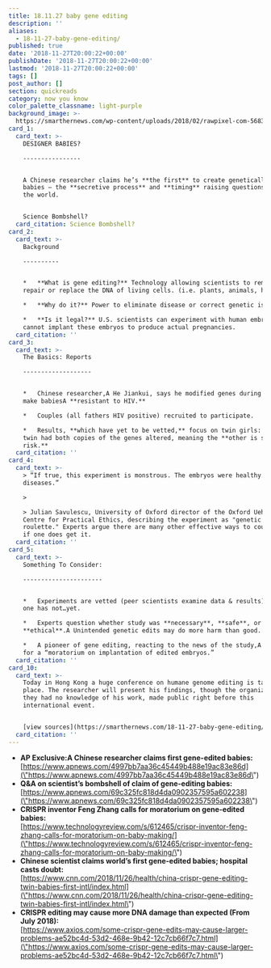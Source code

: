 ```yaml
---
title: 18.11.27 baby gene editing
description: ''
aliases:
  - 18-11-27-baby-gene-editing/
published: true
date: '2018-11-27T20:00:22+00:00'
publishDate: '2018-11-27T20:00:22+00:00'
lastmod: '2018-11-27T20:00:22+00:00'
tags: []
post_author: []
section: quickreads
category: now you know
color_palette_classname: light-purple
background_image: >-
  https://smarthernews.com/wp-content/uploads/2018/02/rawpixel-com-568371-unsplash-360x360.jpg
card_1:
  card_text: >-
    DESIGNER BABIES?

    ----------------


    A Chinese researcher claims he’s **the first** to create genetically-edited
    babies – the **secretive process** and **timing** raising questions all over
    the world.


    Science Bombshell?
  card_citation: Science Bombshell?
card_2:
  card_text: >-
    Background

    ----------


    *   **What is gene editing?** Technology allowing scientists to remove,
    repair or replace the DNA of living cells. (i.e. plants, animals, humans.)

    *   **Why do it?** Power to eliminate disease or correct genetic issues.

    *   **Is it legal?** U.S. scientists can experiment with human embryos but
    cannot implant these embryos to produce actual pregnancies.
  card_citation: ''
card_3:
  card_text: >-
    The Basics: Reports

    -------------------


    *   Chinese researcher,A He Jiankui, says he modified genes during IVF, to
    make babiesA **resistant to HIV.**

    *   Couples (all fathers HIV positive) recruited to participate.

    *   Results, **which have yet to be vetted,** focus on twin girls: only one
    twin had both copies of the genes altered, meaning the **other is still at
    risk.**
  card_citation: ''
card_4:
  card_text: >-
    > “If true, this experiment is monstrous. The embryos were healthy. No known
    diseases.”

    > 

    > Julian Savulescu, University of Oxford director of the Oxford Uehiro
    Centre for Practical Ethics, describing the experiment as "genetic Russian
    roulette." Experts argue there are many other effective ways to counter HIV
    if one does get it.
  card_citation: ''
card_5:
  card_text: >-
    Something To Consider:

    ----------------------


    *   Experiments are vetted (peer scientists examine data & results); this
    one has not…yet.

    *   Experts question whether study was **necessary**, **safe**, or
    **ethical**.A Unintended genetic edits may do more harm than good.

    *   A pioneer of gene editing, reacting to the news of the study,A called
    for a “moratorium on implantation of edited embryos.”
  card_citation: ''
card_10:
  card_text: >-
    Today in Hong Kong a huge conference on humane genome editing is taking
    place. The researcher will present his findings, though the organizers say
    they had no knowledge of his work, made public right before this
    international event.


    [view sources](https://smarthernews.com/18-11-27-baby-gene-editing/)
  card_citation: ''
---
```

*   **AP Exclusive:A Chinese researcher claims first gene-edited babies:**  
    [https://www.apnews.com/4997bb7aa36c45449b488e19ac83e86d](\"https://www.apnews.com/4997bb7aa36c45449b488e19ac83e86d\")
*   **Q&A on scientist’s bombshell of claim of gene-editing babies:**  
    [https://www.apnews.com/69c325fc818d4da0902357595a602238](\"https://www.apnews.com/69c325fc818d4da0902357595a602238\")
*   **CRISPR inventor Feng Zhang calls for moratorium on gene-edited babies:**  
    [https://www.technologyreview.com/s/612465/crispr-inventor-feng-zhang-calls-for-moratorium-on-baby-making/](\"https://www.technologyreview.com/s/612465/crispr-inventor-feng-zhang-calls-for-moratorium-on-baby-making/\")
*   **Chinese scientist claims world’s first gene-edited babies; hospital casts doubt:**  
    [https://www.cnn.com/2018/11/26/health/china-crispr-gene-editing-twin-babies-first-intl/index.html](\"https://www.cnn.com/2018/11/26/health/china-crispr-gene-editing-twin-babies-first-intl/index.html\")
*   **CRISPR editing may cause more DNA damage than expected (From July 2018):**  
    [https://www.axios.com/some-crispr-gene-edits-may-cause-larger-problems-ae52bc4d-53d2-468e-9b42-12c7cb66f7c7.html](\"https://www.axios.com/some-crispr-gene-edits-may-cause-larger-problems-ae52bc4d-53d2-468e-9b42-12c7cb66f7c7.html\")